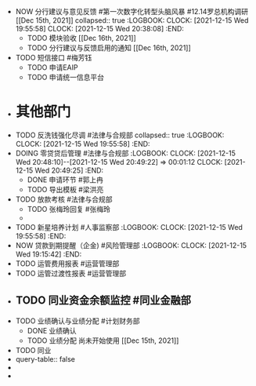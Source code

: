 - NOW 分行建议与意见反馈 #第一次数字化转型头脑风暴 #12.14罗总机构调研 [[Dec 15th, 2021]]
  collapsed:: true
  :LOGBOOK:
  CLOCK: [2021-12-15 Wed 19:55:58]
  CLOCK: [2021-12-15 Wed 20:38:08]
  :END:
	- TODO 模块验收 [[Dec 16th, 2021]]
	- TODO 分行建议与反馈启用的通知 [[Dec 16th, 2021]]
- TODO 短信接口 #梅芳钰
	- TODO 申请EAIP
	- TODO 申请统一信息平台
- # 其他部门
- TODO 反洗钱强化尽调 #法律与合规部
  collapsed:: true
  :LOGBOOK:
  CLOCK: [2021-12-15 Wed 19:55:58]
  :END:
- DOING 零贷贷后管理 #法律与合规部
  :LOGBOOK:
  CLOCK: [2021-12-15 Wed 20:48:10]--[2021-12-15 Wed 20:49:22] =>  00:01:12
  CLOCK: [2021-12-15 Wed 20:49:25]
  :END:
	- DONE 申请环节 #郭上冉
	- TODO 导出模板 #梁洪亮
- TODO 放款考核 #法律与合规部
	- TODO 张梅玲回复 #张梅玲
	-
- TODO 新星培养计划 #人事监察部
  :LOGBOOK:
  CLOCK: [2021-12-15 Wed 19:55:58]
  :END:
- NOW 贷款到期提醒（企金)  #风险管理部
  :LOGBOOK:
  CLOCK: [2021-12-15 Wed 19:15:42]
  :END:
- TODO 运管费用报表 #运营管理部
- TODO 运管过渡性报表 #运营管理部
- TODO 同业资金余额监控 #同业金融部
	-
- TODO 业绩确认与业绩分配 #计划财务部
	- DONE 业绩确认
	- TODO 业绩分配
	  尚未开始使用 [[Dec 15th, 2021]]
- TODO 同业
- query-table:: false
-
-